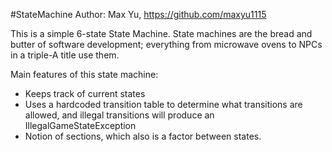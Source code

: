 #StateMachine
Author: Max Yu, https://github.com/maxyu1115

This is a simple 6-state State Machine. State machines are the bread and butter of software development; everything from microwave ovens to NPCs in a triple-A title use them. 

Main features of this state machine:
 - Keeps track of current states
 - Uses a hardcoded transition table to determine what transitions are allowed, and illegal transitions will produce an IllegalGameStateException
 - Notion of sections, which also is a factor between states.